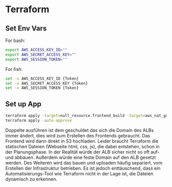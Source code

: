 # Terraform


## Set Env Vars 

For bash:
```bash
export AWS_ACCESS_KEY_ID=""
export AWS_SECRET_ACCESS_KEY=""
export AWS_SESSION_TOKEN=""
```

For fish: 
```bash
set -x AWS_ACCESS_KEY_ID {Token}
set -x AWS_SECRET_ACCESS_KEY {Token}
set -x AWS_SESSION_TOKEN {Token}
```

## Set up App

```bash 
terraform apply -target=null_resource.frontend_build -target=aws_nat_gateway.aws_nat_gateway -target=aws_eip.nat_gateway_eip -target=aws_nat_gateway.backend -target=aws_route_table.public_route_table -target=aws_route_table_association.backend_route_table_association -auto-approve
terraform apply -auto-approve
```

Doppelte ausführen ist dem geschuldet das sich die Domain des ALBs immer ändert, dies wird zum Erstellen des Frontends gebraucht.
Das Frontend wird dann direkt in S3 hochladen.
Leider braucht Terraform die statischen Dateien (Webseite html, css, js), die dabei entstehen, schon in der Planungsphase.
In der Realität würde der ALB sicher nicht so oft auf- und abbauen.
Außerdem würde eine feste Domain auf den ALB gesetzt werden.
Des Weiteren wird das bauen und uploaden häufig separiert, vom Erstellen der Infrastruktur betrieben.
Es ist jedoch enttäuschend, dass ein Automatisierungs-Tool wie Terraform nicht in der Lage ist, die Dateien dynamisch zu erkennen.
